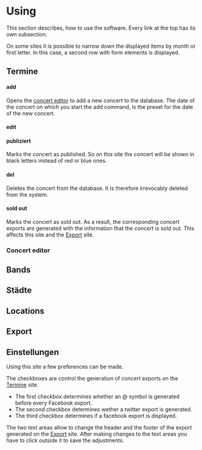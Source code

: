 # Using
This section describes, how to use the software. Every link at the top has its own subsection.

On some sites it is possible to narrow down the displayed items by month or first letter. In this case, a second row with form elements is displayed.
## Termine

#### add
Opens the [concert editor](#concert-editor) to add a new concert to the database. The date of the concert on which you start the add command, is the preset for the date of the new concert.
#### edit

#### publiziert
Marks the concert as published. So on this site the concert will be shown in black letters instead of red or blue ones.
#### del
Deletes the concert from the database. It is therefore irrevocably deleted from the system.
#### sold out
Marks the concert as sold out. As a result, the corresponding concert exports are generated with the information that the concert is sold out. This affects this site and the [Export](#export) site.
### Concert editor

## Bands

## Städte

## Locations

## Export

## Einstellungen
Using this site a few preferences can be made.

The checkboxes are control the generation of concert exports on the [Termine](#termine) site.
* The first checkbox determines whether an @ symbol is generated before every Facebook export.
* The second checkbox determines wether a twitter export is generated.
* The third checkbox determines if a facebook export is displayed.

The two text areas allow to change the header and the footer of the export generated on the [Export](#export) site. After making changes to the text areas you have to click outside it to save the adjustments.
